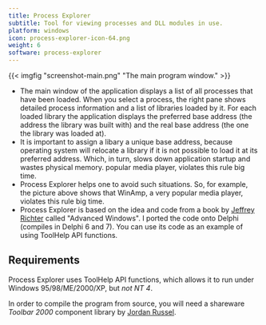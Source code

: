 ```yaml
---
title: Process Explorer
subtitle: Tool for viewing processes and DLL modules in use.
platform: windows
icon: process-explorer-icon-64.png
weight: 6
software: process-explorer
---
```


{{< imgfig "screenshot-main.png" "The main program window." >}}

* The main window of the application displays a list of all processes that have been loaded. When you select a process, the right pane shows detailed process information and a list of libraries loaded by it. For each loaded library the application displays the preferred base address (the address the library was built with) and the real base address (the one the library was loaded at).
* It is important to assign a libary a unique base address, because operating system will relocate a library if it is not possible to load it at its preferred address. Which, in turn, slows down application startup and wastes physical memory. popular media player, violates this rule big time.
* Process Explorer helps one to avoid such situations. So, for example, the picture above shows that WinAmp, a very popular media player, violates this rule big time.
* Process Explorer is based on the idea and code from a book by [Jeffrey Richter](http://www.jeffreyrichter.com) called "Advanced Windows". I ported the code onto Delphi (compiles in Delphi 6 and 7). You can use its code as an example of using ToolHelp API functions.

## Requirements

Process Explorer uses ToolHelp API functions, which allows it to run under Windows 95/98/ME/2000/XP, but *not NT 4*.

In order to compile the program from source, you will need a shareware *Toolbar 2000* component library by [Jordan Russel](http://www.jrsoftware.org/).
